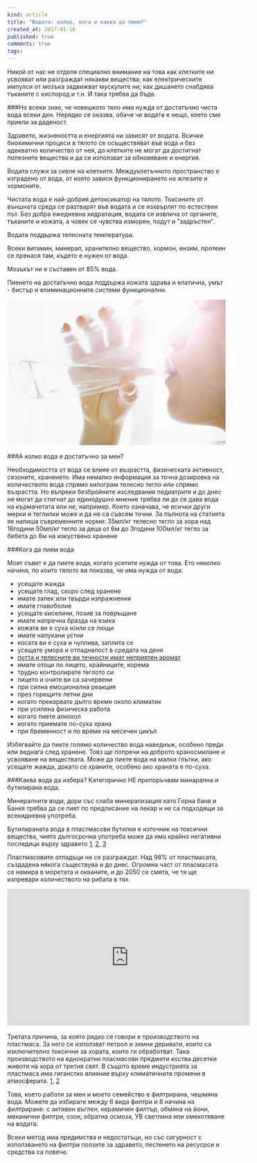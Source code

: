 ```yaml
---
kind: article
title: "Водата: колко, кога и каква да пием?"
created_at: 2017-01-16
published: true
comments: true
tags:
--- 
```

Никой от нас не отделя специално внимание на това как клетките ни усвояват или разграждат някакви вещества; как електрическите импулси от мозъка задвижват мускулите ни; как дишането снабдява тъканите с кислород и т.н. И така трябва да бъде.

###Но всеки знае, че човешкото тяло има нужда от достатъчно чиста вода всеки ден. Нерядко се оказва, обаче че водата е нещо, което сме приели за даденост. 

Здравето, жизнеността и енергията ни зависят от водата. Всички биохимични процеси в тялото се осъществяват във вода и без адекватно количество от нея, до клетките не могат да достигнат полезните вещества и да се използват за обновяване и енергия.

Водата служи за скеле на клетките. Междуклетъчното пространство е изградено от вода, от която зависи функционирането на жлезите и хормоните.

<!-- more -->

Чистата вода е най-добрия детоксикатор на тялото. Токсините от външната среда се разтварят във водата и се изхвърлят по естествен път. Без добра ежедневна хидратация, водата се извлича от органите, тъканите и кожата, а човек се чувства изморен, подут и "задръстен".

Водата поддържа телесната температура.

Всеки витамин, минерал, хранително вещество, хормон, ензим, протеин се пренася там, където е нужен от вода.

Мозъкът ни е съставен от 85% вода.

Пиенето на достатъчно вода поддържа кожата здрава и елатична, умът - бистър и елиминационните системи функционални.

![Bacterial plaque](/images/posts/water.jpg)

###А колко вода е достатъчно за мен?

Необходимостта от вода се влияе от възрастта, физическата активност, сезоните, храненето.
Има немалко информация за точна дозировка на количеството вода спрямо килограм телесно тегло или спрямо възрастта. Но въпреки безбройните изследвания педиатрите и до днес не могат да стигнат до единодушно мнение трябва ли да се дава вода на кърмачетата или не, например.
Което означава, че всички други мерки и теглилки може и да не са съвсем точни. За пълнота на статията яе напиша съвременните норми:
35мл/кг телесно тегло за хора над 16години
50мл/кг тегло за деца от 6м до 3години
100мл/кг тегло за бебета до 6м на изкуствено хранене

###Кога да пием вода

Моят съвет е да пиете вода, когато усетите нужда от това. Ето няколко начина, по които тялото ви показва, че има нужда от вода:
- усещате жажда<br />
- усещате глад, скоро след хранене<br />
- имате запек или твърди изпражнения<br />
- имате главоболие<br />
- усещате киселини, позив за повръщане<br />
- имате напречна бразда на езика<br />
- кожата ви е суха и/или се лющи<br />
- имате напукани устни<br />
- косата ви е суха и чуплива, заплита се<br />
- усещате умора и отпадналост в средата на деня<br />
- [потта и телесните ви течности имат неприятен аромат](http://www.bezkaries.com/blog/2015-01-21-%D1%81%D1%8A%D0%B2%D0%B5%D1%82%D0%B8-%D0%BB%D0%BE%D1%88-%D0%B4%D1%8A%D1%85/)<br />
- имате отоци по лицето, крайниците, корема<br />
- трудно контролирате теглото си<br />
- лицето и очите ви са зачервени<br />
- при силна емоционална реакция<br />
- през горещите летни дни<br />
- когато прекарвате дълго време около климатик<br />
- при усилена физическа работа<br />
- когато пиете алкохол<br />
- когато приемате по-суха храна<br />
- при бременност и по време на месечен цикъл<br />

Избягвайте да пиете голямо количество вода наведнъж, особено преди или веднага след хранене. Товз ще попречи на доброто храносмилане и усвояване на веществата. Може да пиете вода на малки глътки, ако усещате жажда, докато се храните, особено ако храната е по-суха.


###Каква вода да избера?
Категорично НЕ препоръчвам минарална и бутилирана вода.

Минералните води, дори със слаба минерализация като Горна баня и Банкя трябва да се пият по предписание на лекар и не са подходящи за всекидневна употреба.

Бутилираната вода в пластмасови бутилки е източник на токсични вещества, чиято дългосрочна употреба може да има крайно негативни последици върху здравето [1](https://www.ncbi.nlm.nih.gov/pubmed/19274472), [2](https://www.ncbi.nlm.nih.gov/pubmed/24015248), [3](http://pubs.acs.org/doi/abs/10.1021/es061511%2B?journalCode=esthag&)

Пластмасовите отпадъци не се разграждат. Над 98% от пластмасата, създадена някога съществува и до днес. Огромна част от пласмасата се намира в моретата и океаните, и до 2050 се смята, че тя ще изпревари количеството на рибата в тях. 

<iframe width="560" height="315" src="https://www.youtube.com/embed/lsJqMmuFWO4" frameborder="0" allowfullscreen></iframe>

Третата причина, за която рядко се говори е производството на пластмаса. За него се използват петрол и земни деривати, които са изключително токсични за хората, които ги обработват. Така производството на еднократни пласмасови предмети коства десетки животи на хора от третия свят. В същото време индустрията за пластмаса има гиганстко влияние върху климатичните промени в атмосферата. [1](https://www.ncbi.nlm.nih.gov/pmc/articles/PMC2880235/), [2](http://pacinst.org/publication/bottled-water-and-energy-a-fact-sheet/)

Това, което работи за мен и моето семейство е филтрирана, чешмяна вода. 
Можете да избирате между 6 вида филтри и 8 начина на филтриране: с активен въглен, керамичен филтър, обмяна на йони, механични филтри, озон, обратна осмоза, УВ светлина или омекотяване на водата. 

Всеки метод има предимства и недостатъци, но със сигурност с използването на филтри ползите за здравето, пестенето на ресусрси и средства са повече.

